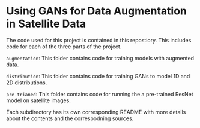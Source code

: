 # Using GANs for Data Augmentation in Satellite Data

The code used for this project is contained in this repostiory. This includes code for each of the three parts of the project. 

`augmentation`: This folder contains code for training models with augmented data.

`distribution`: This folder contains code for training GANs to model 1D and 2D distributions.

`pre-trianed`: This folder contains code for running the a pre-trained ResNet model on satellite images.

Each subdirectory has its own corresponding README with more details about the contents and the correspodning sources.
